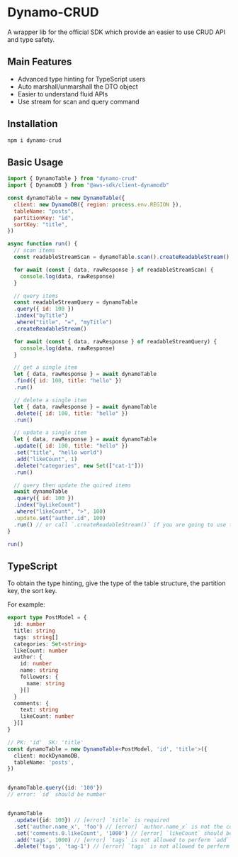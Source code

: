 # Dynamo-CRUD

A wrapper lib for the official SDK which provide an easier to use CRUD API and type safety.

## Main Features
* Advanced type hinting for TypeScript users
* Auto marshall/unmarshall the DTO object
* Easier to understand fluid APIs
* Use stream for scan and query command

## Installation
```bash
npm i dynamo-crud
```

## Basic Usage

```js
import { DynamoTable } from "dynamo-crud"
import { DynamoDB } from "@aws-sdk/client-dynamodb"

const dynamoTable = new DynamoTable({
  client: new DynamoDB({ region: process.env.REGION }),
  tableName: "posts",
  partitionKey: "id",
  sortKey: "title",
})

async function run() {
  // scan items
  const readableStreamScan = dynamoTable.scan().createReadableStream()

  for await (const { data, rawResponse } of readableStreamScan) {
    console.log(data, rawResponse)
  }

  // query items
  const readableStreamQuery = dynamoTable
  .query({ id: 100 })
  .index("byTitle")
  .where("title", "=", "myTitle")
  .createReadableStream()

  for await (const { data, rawResponse } of readableStreamQuery) {
    console.log(data, rawResponse)
  }

  // get a single item
  let { data, rawResponse } = await dynamoTable
  .find({ id: 100, title: "hello" })
  .run()

  // delete a single item
  let { data, rawResponse } = await dynamoTable
  .delete({ id: 100, title: "hello" })
  .run()

  // update a single item
  let { data, rawResponse } = await dynamoTable
  .update({ id: 100, title: "hello" })
  .set("title", "hello world")
  .add("likeCount", 1)
  .delete("categories", new Set(["cat-1"]))
  .run()

  // query then update the quired items
  await dynamoTable
  .query({ id: 100 })
  .index("byLikeCount")
  .where("likeCount", ">", 100)
  .update.set("author.id", 100)
  .run() // or call `.createReadableStream()` if you are going to use the returned raw response.
}

run()
```

## TypeScript
To obtain the type hinting, give the type of the table structure, the partition key, the sort key.

For example:

```ts
export type PostModel = {
  id: number
  title: string
  tags: string[]
  categories: Set<string>
  likeCount: number
  author: {
    id: number
    name: string
    followers: {
      name: string
    }[]
  }
  comments: {
    text: string
    likeCount: number
  }[]
}

// PK: 'id'  SK: 'title'
const dynamoTable = new DynamoTable<PostModel, 'id', 'title'>({
  client: mockDynamoDB,
  tableName: 'posts',
})


dynamoTable.query({id: '100'})
// error: `id` should be number


dynamoTable
  .update({id: 100}) // [error] `title` is required
  .set('author.name_x', 'foo') // [error] `author.name_x` is not the correct path
  .set('comments.0.likeCount', '1000') // [error] `likeCount` should be `number`
  .add('tags', 1000) // [error] `tags` is not allowed to perferm `add` operation
  .delete('tags', 'tag-1') // [error] `tags` is not allowed to perferm `delete` operation
```
